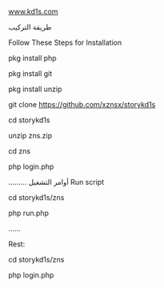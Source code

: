 www.kd1s.com

طريقة التركيب 

Follow These Steps for Installation

pkg install php

pkg install git

pkg install unzip

git clone https://github.com/xznsx/storykd1s

cd storykd1s

unzip zns.zip

cd zns

php login.php

.........
أوامر التشغيل 
Run script 


cd storykd1s/zns

php run.php


......

Rest: 

cd storykd1s/zns

php login.php

